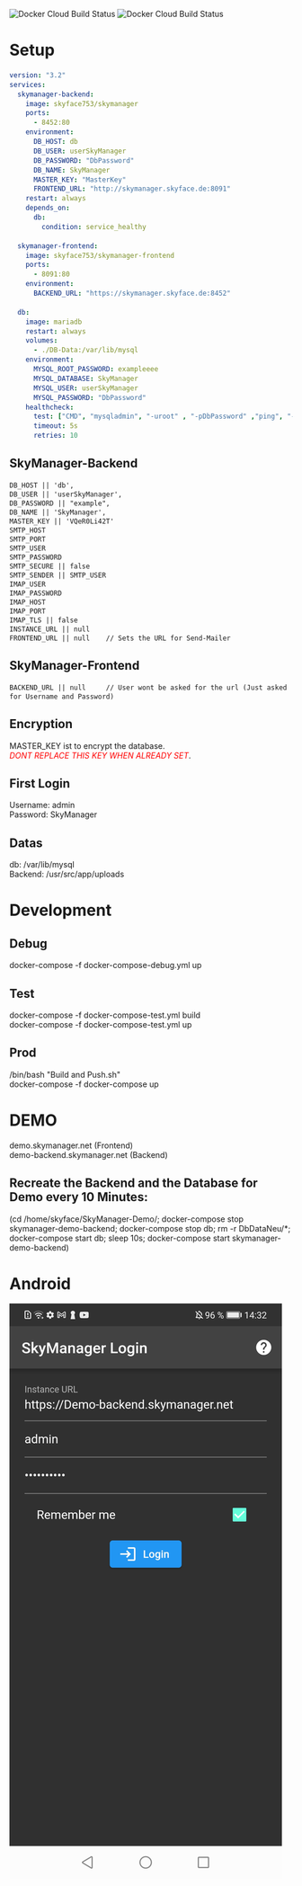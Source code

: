 ![Docker Cloud Build Status](https://img.shields.io/docker/cloud/build/skyface753/skymanager?label=docker%20build%20backend)
![Docker Cloud Build Status](https://img.shields.io/docker/cloud/build/skyface753/skymanager-frontend?label=docker%20build%20frontend)

# Setup
```yaml
version: "3.2"
services:
  skymanager-backend:
    image: skyface753/skymanager
    ports:
      - 8452:80
    environment:
      DB_HOST: db                       
      DB_USER: userSkyManager
      DB_PASSWORD: "DbPassword"
      DB_NAME: SkyManager
      MASTER_KEY: "MasterKey"
      FRONTEND_URL: "http://skymanager.skyface.de:8091"
    restart: always
    depends_on:
      db:
        condition: service_healthy

  skymanager-frontend:
    image: skyface753/skymanager-frontend
    ports:
      - 8091:80
    environment:
      BACKEND_URL: "https://skymanager.skyface.de:8452"
    
  db:
    image: mariadb
    restart: always
    volumes:
      - ./DB-Data:/var/lib/mysql
    environment:
      MYSQL_ROOT_PASSWORD: exampleeee
      MYSQL_DATABASE: SkyManager
      MYSQL_USER: userSkyManager
      MYSQL_PASSWORD: "DbPassword"
    healthcheck:
      test: ["CMD", "mysqladmin", "-uroot" , "-pDbPassword" ,"ping", "-h", "localhost"]
      timeout: 5s
      retries: 10

```


  



## SkyManager-Backend

    DB_HOST || 'db',
    DB_USER || 'userSkyManager',
    DB_PASSWORD || "example",
    DB_NAME || 'SkyManager',
    MASTER_KEY || 'VQeR0Li42T'
    SMTP_HOST 
    SMTP_PORT
    SMTP_USER
    SMTP_PASSWORD
    SMTP_SECURE || false
    SMTP_SENDER || SMTP_USER
    IMAP_USER
    IMAP_PASSWORD
    IMAP_HOST
    IMAP_PORT
    IMAP_TLS || false
    INSTANCE_URL || null
    FRONTEND_URL || null    // Sets the URL for Send-Mailer

## SkyManager-Frontend

    BACKEND_URL || null     // User wont be asked for the url (Just asked for Username and Password)

## Encryption
MASTER_KEY ist to encrypt the database. <br>
<span style="color:red">*DONT REPLACE THIS KEY WHEN ALREADY SET*</span>.

## First Login
Username:   admin <br>
Password:   SkyManager

## Datas
db: /var/lib/mysql <br>
Backend: /usr/src/app/uploads


# Development
## Debug
docker-compose -f docker-compose-debug.yml up

## Test
docker-compose -f docker-compose-test.yml build <br>
docker-compose -f docker-compose-test.yml up

## Prod
/bin/bash "Build and Push.sh" <br>
docker-compose -f docker-compose up

# DEMO
demo.skymanager.net (Frontend) <br>
demo-backend.skymanager.net (Backend)

## Recreate the Backend and the Database for Demo every 10 Minutes:
(cd /home/skyface/SkyManager-Demo/; docker-compose stop skymanager-demo-backend; docker-compose stop db; rm -r DbDataNeu/*; docker-compose start db; sleep 10s; docker-compose start skymanager-demo-backend)


# Android
![alt text](https://github.com/skyface753/SkyManager/blob/master/Images/Android-Screenshots/Login.jpg)
